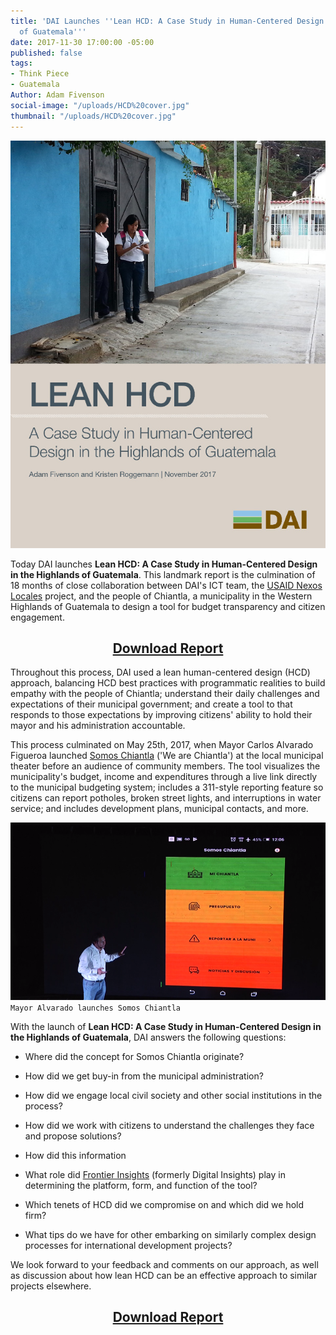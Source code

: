 ```yaml
---
title: 'DAI Launches ''Lean HCD: A Case Study in Human-Centered Design in the Highlands
  of Guatemala'''
date: 2017-11-30 17:00:00 -05:00
published: false
tags:
- Think Piece
- Guatemala
Author: Adam Fivenson
social-image: "/uploads/HCD%20cover.jpg"
thumbnail: "/uploads/HCD%20cover.jpg"
---
```


![HCD cover.jpg](/uploads/HCD%20cover.jpg)

Today DAI launches **Lean HCD: A Case Study in Human-Centered Design in the Highlands of Guatemala**. This landmark report is the culmination of 18 months of close collaboration between DAI's ICT team, the [USAID Nexos Locales](https://www.dai.com/our-work/projects/guatemala-nexos-locales) project, and the people of Chiantla, a municipality in the Western Highlands of Guatemala to design a tool for budget transparency and citizen engagement.

<p>
<h2 style="text-align: center;"><a href="https://www.dai.com/hcd.pdf">Download Report</a></h2>
</p>

<!--more-->

Throughout this process, DAI used a lean human-centered design (HCD) approach, balancing HCD best practices with programmatic realities to build empathy with the people of Chiantla; understand their daily challenges and expectations of their municipal government; and create a tool to that responds to those expectations by improving citizens' ability to hold their mayor and his administration accountable.

This process culminated on May 25th, 2017, when Mayor Carlos Alvarado Figueroa launched [Somos Chiantla](http://bit.ly/Chiantla-App) ('We are Chiantla') at the local municipal theater before an audience of community members. The tool visualizes the municipality's budget, income and expenditures through a live link directly to the municipal budgeting system; includes a 311-style reporting feature so citizens can report potholes, broken street lights, and interruptions in water service; and includes development plans, municipal contacts, and more.

![main menu.png](/uploads/main%20menu.png)
`Mayor Alvarado launches Somos Chiantla`

With the launch of **Lean HCD: A Case Study in Human-Centered Design in the Highlands of Guatemala**, DAI answers the following questions:

* Where did the concept for Somos Chiantla originate?

* How did we get buy-in from the municipal administration?

* How did we engage local civil society and other social institutions in the process?

* How did we work with citizens to understand the challenges they face and propose solutions?

* How did this information

* What role did [Frontier Insights](https://dai-global-digital.com/tags/?tag=digital-insights) (formerly Digital Insights) play in determining the platform, form, and function of the tool?

* Which tenets of HCD did we compromise on and which did we hold firm?

* What tips do we have for other embarking on similarly complex design processes for international development projects?

We look forward to your feedback and comments on our approach, as well as discussion about how lean HCD can be an effective approach to similar projects elsewhere.

<p>
<h2 style="text-align: center;"><a href="https://www.dai.com/hcd.pdf">Download Report</a></h2>
</p>